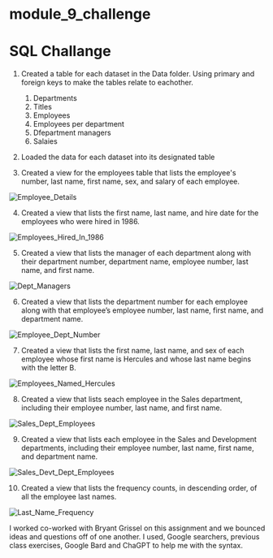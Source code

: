 # module_9_challenge
# SQL Challange

1. Created a table for each dataset in the Data folder. Using primary and foreign keys to make the tables relate to eachother.
    1. Departments
    2. Titles
    3. Employees
    4. Employees per department
    5. Dfepartment managers
    6. Salaies
    
2. Loaded the data for each dataset into its designated table

3. Created a view for the employees table that lists the employee's number, last name, first name, sex, and salary of each employee.

![Employee_Details](https://github.com/aclima88/module_9_challenge/assets/133547307/2764f4ae-1d02-487e-9e7c-545a776e21be)
   
4. Created a view that lists the first name, last name, and hire date for the employees who were hired in 1986.

![Employees_Hired_In_1986](https://github.com/aclima88/module_9_challenge/assets/133547307/a14540ec-3da4-4f72-a50c-3119fb68a284)
    
5.  Created a view that lists the manager of each department along with their department number, department name, employee number, last name, and first name.

![Dept_Managers](https://github.com/aclima88/module_9_challenge/assets/133547307/9066b17e-be6a-472f-b649-c8cfb8bd70e1)
    
6. Created a view that lists the department number for each employee along with that employee’s employee number, last name, first name, and department name.

![Employee_Dept_Number](https://github.com/aclima88/module_9_challenge/assets/133547307/4dc7d9d4-bac9-4edc-8ed2-eb6f599643a7)
    
7. Created a view that lists the first name, last name, and sex of each employee whose first name is Hercules and whose last name begins with the letter B.

![Employees_Named_Hercules](https://github.com/aclima88/module_9_challenge/assets/133547307/2ee2cee4-5577-4a06-940e-bcaed74e05ca)
    
8. Created a view that lists seach employee in the Sales department, including their employee number, last name, and first name.

![Sales_Dept_Employees](https://github.com/aclima88/module_9_challenge/assets/133547307/c416f908-4f5c-451e-830a-377f3762c7fe)
    
9. Created a view that lists each employee in the Sales and Development departments, including their employee number, last name, first name, and department name.

![Sales_Devt_Dept_Employees](https://github.com/aclima88/module_9_challenge/assets/133547307/7feceff7-6b1d-4568-aac3-4d5d018022b6)

10. Created a view that lists the frequency counts, in descending order, of all the employee last names.

![Last_Name_Frequency](https://github.com/aclima88/module_9_challenge/assets/133547307/870bde02-42cb-426a-a89f-7fa1b89083b7)

I worked co-worked with Bryant Grissel on this assignment and we bounced ideas and questions off of one another.
I used, Google searchers, previous class exercises, Google Bard and ChaGPT to help me with the syntax.

